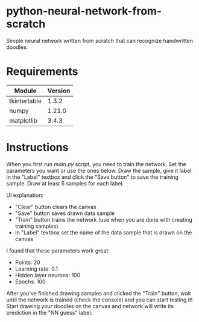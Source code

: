 # python-neural-network-from-scratch
Simple neural network written from scratch that can recognize handwritten doodles.

# Requirements

Module  | Version
------------- | -------------
tkintertable  | 1.3.2
numpy  | 1.21.0
matplotlib  | 3.4.3

# Instructions

When you first run *main.py* script, you need to train the network. Set the parameters you want or use the ones below. Draw the sample, give it label in the "Label" textbox and click the "Save button" to save the training sample. Draw at least 5 samples for each label.

UI explanation:
- "Clear" button clears the canvas
- "Save" button saves drawn data sample
- "Train" button trains the network (use when you are done with creating training samples)
- in "Label" textbox set the name of the data sample that is drawn on the canvas

I found that these parameters work great:
- Points: 20
- Learning rate: 0.1
- Hidden layer neurons: 100
- Epochs: 100

After you've finished drawing samples and clicked the "Train" button, wait until the network is trained (check the console) and you can start testing it! 
Start drawing your doodles on the canvas and network will write its prediction in the "NN guess" label.
